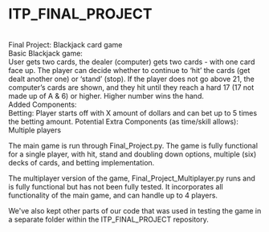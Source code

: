 # ITP_FINAL_PROJECT
</br>
Final Project:
Blackjack card game

</br>
Basic Blackjack game: 
</br>
User gets two cards, the dealer (computer) gets two cards - with one card face up. The player can decide whether to continue to ‘hit’ the cards (get dealt another one) or ‘stand’ (stop). If the player does not go above 21, the computer’s cards are shown, and they hit until they reach a hard 17 (17 not made up of A & 6) or higher. Higher number wins the hand. 
</br>
Added Components:
</br>
Betting: Player starts off with X amount of dollars and can bet up to 5 times the betting amount. </
Double Down: The concept where if a player has a 9, 10, or 11, they can ‘double down’ (add double the amount of money they have in) and receive only one more card.
</br>
Potential Extra Components (as time/skill allows):
</br>
Multiple players

The main game is run through Final_Project.py. The game is fully functional for a single player, with hit, stand and doubling down options, multiple (six) decks of cards, and betting implementation.

The multiplayer version of the game, Final_Project_Multiplayer.py runs and is fully functional but has not been fully tested. It incorporates all functionality of the main game, and can handle up to 4 players.

We've also kept other parts of our code that was used in testing the game in a separate folder within the ITP_FINAL_PROJECT repository.

